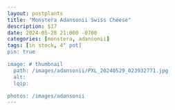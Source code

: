 ```yaml
---
layout: postplants
title: "Monstera Adansonii Swiss Cheese"
description: $17
date: 2024-05-28 21:000 -0700
categories: [monstera, adansonii]
tags: [in stock, 4" pot]
pin: true

image: # thumbnail
  path: /images/adansonii/PXL_20240529_023932771.jpg
  alt:
  lqip:

photos: /images/adansonii
---
```

 
